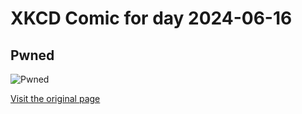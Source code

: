 
# XKCD Comic for day 2024-06-16

## Pwned

![Pwned](https://imgs.xkcd.com/comics/pwned.png "I'm sure a discussion of the reason for the disappearance of adventure games in favor of RPGs would be fascinating")

[Visit the original page](https://xkcd.com/91/)
